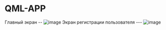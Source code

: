 # QML-APP
Главный экран --
![image](https://github.com/user-attachments/assets/2f25d2be-c1a2-4685-8ac2-bdb92a04a0e9)
Экран регистрации пользователя ---
![image](https://github.com/user-attachments/assets/b75c2d02-5e93-47a9-9e52-6f187df00c06)
